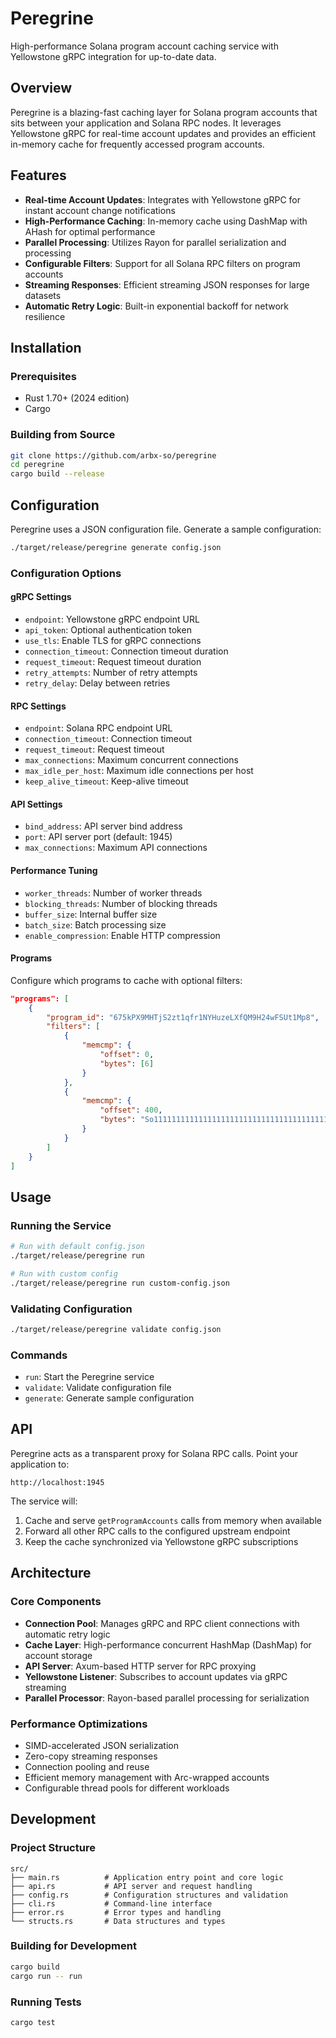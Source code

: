 # Peregrine

High-performance Solana program account caching service with Yellowstone gRPC integration for up-to-date data.

## Overview

Peregrine is a blazing-fast caching layer for Solana program accounts that sits between your application and Solana RPC nodes. It leverages Yellowstone gRPC for real-time account updates and provides an efficient in-memory cache for frequently accessed program accounts.

## Features

- **Real-time Account Updates**: Integrates with Yellowstone gRPC for instant account change notifications
- **High-Performance Caching**: In-memory cache using DashMap with AHash for optimal performance
- **Parallel Processing**: Utilizes Rayon for parallel serialization and processing
- **Configurable Filters**: Support for all Solana RPC filters on program accounts
- **Streaming Responses**: Efficient streaming JSON responses for large datasets
- **Automatic Retry Logic**: Built-in exponential backoff for network resilience

## Installation

### Prerequisites

- Rust 1.70+ (2024 edition)
- Cargo

### Building from Source

```bash
git clone https://github.com/arbx-so/peregrine
cd peregrine
cargo build --release
```

## Configuration

Peregrine uses a JSON configuration file. Generate a sample configuration:

```bash
./target/release/peregrine generate config.json
```

### Configuration Options

#### gRPC Settings
- `endpoint`: Yellowstone gRPC endpoint URL
- `api_token`: Optional authentication token
- `use_tls`: Enable TLS for gRPC connections
- `connection_timeout`: Connection timeout duration
- `request_timeout`: Request timeout duration
- `retry_attempts`: Number of retry attempts
- `retry_delay`: Delay between retries

#### RPC Settings
- `endpoint`: Solana RPC endpoint URL
- `connection_timeout`: Connection timeout
- `request_timeout`: Request timeout
- `max_connections`: Maximum concurrent connections
- `max_idle_per_host`: Maximum idle connections per host
- `keep_alive_timeout`: Keep-alive timeout

#### API Settings
- `bind_address`: API server bind address
- `port`: API server port (default: 1945)
- `max_connections`: Maximum API connections

#### Performance Tuning
- `worker_threads`: Number of worker threads
- `blocking_threads`: Number of blocking threads
- `buffer_size`: Internal buffer size
- `batch_size`: Batch processing size
- `enable_compression`: Enable HTTP compression

#### Programs
Configure which programs to cache with optional filters:

```json
"programs": [
    {
        "program_id": "675kPX9MHTjS2zt1qfr1NYHuzeLXfQM9H24wFSUt1Mp8",
        "filters": [
            {
                "memcmp": {
                    "offset": 0,
                    "bytes": [6]
                }
            },
            {
                "memcmp": {
                    "offset": 400,
                    "bytes": "So11111111111111111111111111111111111111112"
                }
            }
        ]
    }
]
```

## Usage

### Running the Service

```bash
# Run with default config.json
./target/release/peregrine run

# Run with custom config
./target/release/peregrine run custom-config.json
```

### Validating Configuration

```bash
./target/release/peregrine validate config.json
```

### Commands

- `run`: Start the Peregrine service
- `validate`: Validate configuration file
- `generate`: Generate sample configuration

## API

Peregrine acts as a transparent proxy for Solana RPC calls. Point your application to:

```
http://localhost:1945
```

The service will:
1. Cache and serve `getProgramAccounts` calls from memory when available
2. Forward all other RPC calls to the configured upstream endpoint
3. Keep the cache synchronized via Yellowstone gRPC subscriptions

## Architecture

### Core Components

- **Connection Pool**: Manages gRPC and RPC client connections with automatic retry logic
- **Cache Layer**: High-performance concurrent HashMap (DashMap) for account storage
- **API Server**: Axum-based HTTP server for RPC proxying
- **Yellowstone Listener**: Subscribes to account updates via gRPC streaming
- **Parallel Processor**: Rayon-based parallel processing for serialization

### Performance Optimizations

- SIMD-accelerated JSON serialization
- Zero-copy streaming responses
- Connection pooling and reuse
- Efficient memory management with Arc-wrapped accounts
- Configurable thread pools for different workloads

## Development

### Project Structure

```
src/
├── main.rs          # Application entry point and core logic
├── api.rs           # API server and request handling
├── config.rs        # Configuration structures and validation
├── cli.rs           # Command-line interface
├── error.rs         # Error types and handling
└── structs.rs       # Data structures and types
```

### Building for Development

```bash
cargo build
cargo run -- run
```

### Running Tests

```bash
cargo test
```